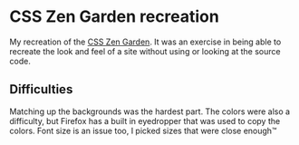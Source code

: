 # CSS Zen Garden recreation

My recreation of the [CSS Zen Garden](http://www.csszengarden.com/). It was an exercise in being able to recreate the look and feel of a site without using or looking at the source code.

## Difficulties

Matching up the backgrounds was the hardest part. The colors were also a difficulty, but Firefox has a built in eyedropper that was used to copy the colors. Font size is an issue too, I picked sizes that were close enough™